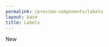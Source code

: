 ```yaml
--- 
permalink: /preview-components/labels
layout: base 
title: Labels
---
```


<span class="usa-label ">New</span>

